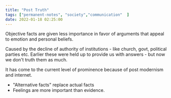 ```yaml
---
title: "Post Truth"
tags: ["permanent-notes", "society","communication"  ]
date: 2022-01-18 02:25:00
---
```


Objective facts are given less importance in favor of arguments that appeal to emotion and personal beliefs.

Caused by the decline of authority of institutions - like church, govt, political parties etc. Earlier these were held up to provide us with answers - but now we don't truth them as much. 

It has come to the current level of prominence because of post modernism and internet.

- "Alternative facts" replace actual facts
- Feelings are more important than evidence.
